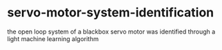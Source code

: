 # servo-motor-system-identification
the open loop system of a blackbox servo motor was identified through a light machine learning algorithm
